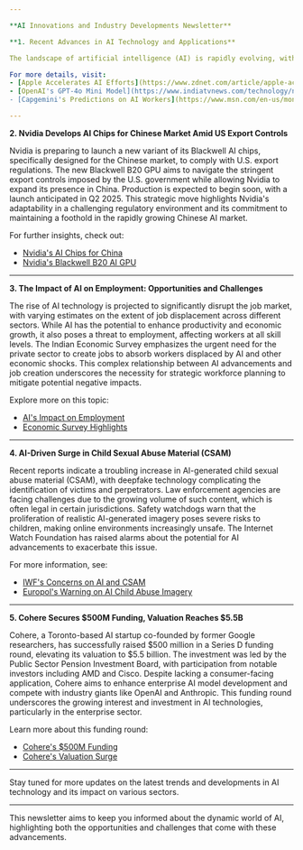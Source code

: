 ```yaml
---

**AI Innovations and Industry Developments Newsletter**

**1. Recent Advances in AI Technology and Applications**

The landscape of artificial intelligence (AI) is rapidly evolving, with significant advancements from major players like Apple and OpenAI. Apple is intensifying its AI initiatives by integrating advanced models, such as the A18 chip, into its upcoming devices. This move is expected to enhance the capabilities of Apple's products, allowing for more sophisticated applications in various fields. Meanwhile, OpenAI has launched the GPT-4o mini model, which promises to enhance accessibility and efficiency for users, making it a game-changer in the AI chatbot arena. Predictions suggest a significant shift towards multi-agent AI systems in workplaces by 2025, with 96% of organizations currently exploring generative AI technologies. Historical insights reveal that the concept of AI chatbots was anticipated as early as 1983 by Steve Jobs, showcasing the long-standing vision for AI in everyday applications.

For more details, visit:  
- [Apple Accelerates AI Efforts](https://www.zdnet.com/article/apple-accelerates-ai-efforts-heres-what-its-new-models-can-do/)  
- [OpenAI's GPT-4o Mini Model](https://www.indiatvnews.com/technology/news/new-chatgpt-model-announcement-by-sam-altman-2024-07-22-943037)  
- [Capgemini's Predictions on AI Workers](https://www.msn.com/en-us/money/technology/brainstorming-ai-workers-could-take-over-workplaces-in-2025-capgemini/ar-BB1qqeGQ)  

---
```


**2. Nvidia Develops AI Chips for Chinese Market Amid US Export Controls**

Nvidia is preparing to launch a new variant of its Blackwell AI chips, specifically designed for the Chinese market, to comply with U.S. export regulations. The new Blackwell B20 GPU aims to navigate the stringent export controls imposed by the U.S. government while allowing Nvidia to expand its presence in China. Production is expected to begin soon, with a launch anticipated in Q2 2025. This strategic move highlights Nvidia's adaptability in a challenging regulatory environment and its commitment to maintaining a foothold in the rapidly growing Chinese AI market.

For further insights, check out:  
- [Nvidia's AI Chips for China](https://menafn.com/1108467201/Nvidia-plans-AI-friendly-chips-to-comply-with-Chinese-market-amid-U.S.-export-controls)  
- [Nvidia's Blackwell B20 AI GPU](https://hothardware.com/news/nvidia-blackwell-b20-ai-gpu-for-china)  

---

**3. The Impact of AI on Employment: Opportunities and Challenges**

The rise of AI technology is projected to significantly disrupt the job market, with varying estimates on the extent of job displacement across different sectors. While AI has the potential to enhance productivity and economic growth, it also poses a threat to employment, affecting workers at all skill levels. The Indian Economic Survey emphasizes the urgent need for the private sector to create jobs to absorb workers displaced by AI and other economic shocks. This complex relationship between AI advancements and job creation underscores the necessity for strategic workforce planning to mitigate potential negative impacts.

Explore more on this topic:  
- [AI's Impact on Employment](https://www.livemint.com/economy/economic-survey-flags-impact-of-ai-on-workers-puts-onus-on-private-sector-to-create-jobs-11721637959725.html)  
- [Economic Survey Highlights](https://www.ndtv.com/video/economic-survey-highlights-ai-will-disrupt-jobs-warns-economic-survey-2023-24-817549)  

---

**4. AI-Driven Surge in Child Sexual Abuse Material (CSAM)**

Recent reports indicate a troubling increase in AI-generated child sexual abuse material (CSAM), with deepfake technology complicating the identification of victims and perpetrators. Law enforcement agencies are facing challenges due to the growing volume of such content, which is often legal in certain jurisdictions. Safety watchdogs warn that the proliferation of realistic AI-generated imagery poses severe risks to children, making online environments increasingly unsafe. The Internet Watch Foundation has raised alarms about the potential for AI advancements to exacerbate this issue.

For more information, see:  
- [IWF's Concerns on AI and CSAM](https://www.msn.com/en-us/autos/news/internet-watch-foundation-warns-ai-advances-could-worsen-csam/ar-BB1qqYO7)  
- [Europol's Warning on AI Child Abuse Imagery](https://www.msn.com/en-za/news/other/europol-warns-of-rise-in-ai-child-abuse-imagery/ar-BB1qpZzB)  

---

**5. Cohere Secures $500M Funding, Valuation Reaches $5.5B**

Cohere, a Toronto-based AI startup co-founded by former Google researchers, has successfully raised $500 million in a Series D funding round, elevating its valuation to $5.5 billion. The investment was led by the Public Sector Pension Investment Board, with participation from notable investors including AMD and Cisco. Despite lacking a consumer-facing application, Cohere aims to enhance enterprise AI model development and compete with industry giants like OpenAI and Anthropic. This funding round underscores the growing interest and investment in AI technologies, particularly in the enterprise sector.

Learn more about this funding round:  
- [Cohere's $500M Funding](https://siliconangle.com/2024/07/22/ai-model-developer-startup-cohere-raises-500m-5-5b-valuation/)  
- [Cohere's Valuation Surge](https://www.msn.com/en-us/money/technology/cohere-raises-500m-to-beat-back-generative-ai-rivals/ar-BB1qq3Qf)  

---

Stay tuned for more updates on the latest trends and developments in AI technology and its impact on various sectors. 

--- 

This newsletter aims to keep you informed about the dynamic world of AI, highlighting both the opportunities and challenges that come with these advancements.